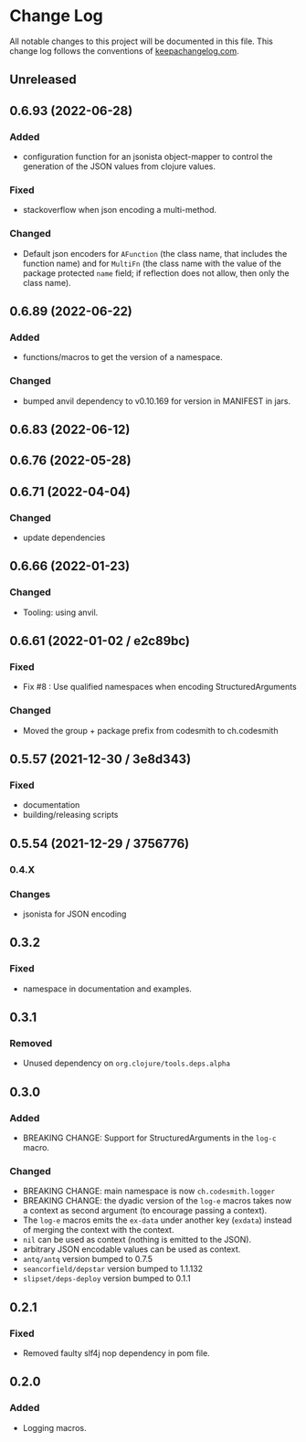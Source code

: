 # Change Log
All notable changes to this project will be documented in this file. This change log follows the conventions of [keepachangelog.com](http://keepachangelog.com/).

## Unreleased

## 0.6.93 (2022-06-28)

### Added

- configuration function for an jsonista object-mapper to control the generation of the JSON values
  from clojure values.

### Fixed

- stackoverflow when json encoding a multi-method.

### Changed

- Default json encoders for `AFunction` (the class name, that includes the function name)
  and for `MultiFn` (the class name with the value of the package protected `name` field; if reflection
  does not allow, then only the class name).

## 0.6.89 (2022-06-22)

### Added

- functions/macros to get the version of a namespace.

### Changed

- bumped anvil dependency to v0.10.169 for version in MANIFEST in jars.

## 0.6.83 (2022-06-12)

## 0.6.76 (2022-05-28)

## 0.6.71 (2022-04-04)

### Changed

- update dependencies

## 0.6.66 (2022-01-23)

### Changed

- Tooling: using anvil.

## 0.6.61 (2022-01-02 / e2c89bc)

### Fixed

- Fix #8 : Use qualified namespaces when encoding StructuredArguments

### Changed

- Moved the group + package prefix from codesmith to ch.codesmith

## 0.5.57 (2021-12-30 / 3e8d343)

### Fixed

- documentation
- building/releasing scripts

## 0.5.54 (2021-12-29 / 3756776)

### 0.4.X

### Changes

- jsonista for JSON encoding

## 0.3.2

### Fixed
- namespace in documentation and examples.

## 0.3.1

### Removed
- Unused dependency on `org.clojure/tools.deps.alpha`

## 0.3.0

### Added
- BREAKING CHANGE: Support for StructuredArguments in the `log-c` macro.

### Changed
- BREAKING CHANGE: main namespace is now `ch.codesmith.logger`
- BREAKING CHANGE: the dyadic version of the `log-e` macros takes now a context as second argument (to encourage
  passing a context).
- The `log-e` macros emits the `ex-data` under another key (`exdata`) instead of merging the context with the context.
- `nil` can be used as context (nothing is emitted to the JSON).
- arbitrary JSON encodable values can be used as context.
- `antq/antq` version bumped to 0.7.5
- `seancorfield/depstar` version bumped to 1.1.132
- `slipset/deps-deploy` version bumped to 0.1.1

## 0.2.1

### Fixed
- Removed faulty slf4j nop dependency in pom file.

## 0.2.0

### Added
- Logging macros.